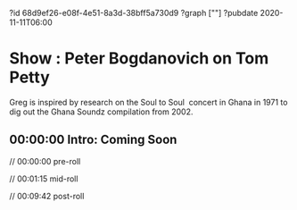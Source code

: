 ?id 68d9ef26-e08f-4e51-8a3d-38bff5a730d9
?graph [""]
?pubdate 2020-11-11T06:00

# Show : Peter Bogdanovich on Tom Petty

Greg is inspired by research on the Soul to Soul  concert in Ghana in 1971 to dig out the Ghana Soundz compilation from 2002.

## 00:00:00 Intro: Coming Soon

// 00:00:00 pre-roll

// 00:01:15 mid-roll

// 00:09:42 post-roll

